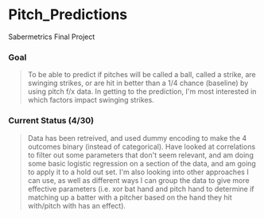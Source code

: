 # Pitch_Predictions
Sabermetrics Final Project


### Goal
> To be able to predict if pitches will be called a ball, called a strike, are swinging strikes, or are hit in better than a 1/4 chance (baseline) by using pitch f/x data. In getting to the prediction, I'm most interested in which factors impact swinging strikes.


### Current Status (4/30)

> Data has been retreived, and used dummy encoding to make the 4 outcomes binary (instead of categorical). Have looked at correlations to filter out some parameters that don't seem relevant, and am doing some basic logistic regression on a section of the data, and am going to apply it to a hold out set. I'm also looking into other approaches I can use, as well as different ways I can group the data to give more effective parameters (i.e. xor bat hand and pitch hand to determine if matching up a batter with a pitcher based on the hand they hit with/pitch with has an effect).
